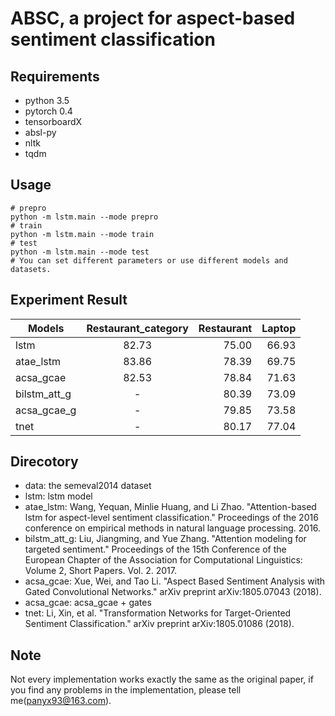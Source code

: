 # ABSC, a project for aspect-based sentiment classification

## Requirements

+ python 3.5
+ pytorch 0.4
+ tensorboardX
+ absl-py
+ nltk
+ tqdm

## Usage

``` shell
# prepro
python -m lstm.main --mode prepro
# train
python -m lstm.main --mode train
# test
python -m lstm.main --mode test
# You can set different parameters or use different models and datasets.
```

## Experiment Result

| Models | Restaurant_category | Restaurant | Laptop |
| ------ | :-----------: | -----:| -----: |
| lstm | 82.73 | 75.00 | 66.93 |
| atae_lstm | 83.86 | 78.39 | 69.75 |
| acsa_gcae | 82.53 | 78.84 | 71.63 |
| bilstm_att_g | - | 80.39 | 73.09 |
| acsa_gcae_g | - | 79.85 | 73.58 |
| tnet | - | 80.17 | 77.04 |

## Direcotory

+ data: the semeval2014 dataset
+ lstm: lstm model
+ atae_lstm: Wang, Yequan, Minlie Huang, and Li Zhao. "Attention-based lstm for aspect-level sentiment classification." Proceedings of the 2016 conference on empirical methods in natural language processing. 2016.
+ bilstm_att_g: Liu, Jiangming, and Yue Zhang. "Attention modeling for targeted sentiment." Proceedings of the 15th Conference of the European Chapter of the Association for Computational Linguistics: Volume 2, Short Papers. Vol. 2. 2017.
+ acsa_gcae: Xue, Wei, and Tao Li. "Aspect Based Sentiment Analysis with Gated Convolutional Networks." arXiv preprint arXiv:1805.07043 (2018).
+ acsa_gcae: acsa_gcae + gates
+ tnet: Li, Xin, et al. "Transformation Networks for Target-Oriented Sentiment Classification." arXiv preprint arXiv:1805.01086 (2018).

## Note

Not every implementation works exactly the same as the original paper, if you find any problems in the implementation, please tell me(panyx93@163.com).
